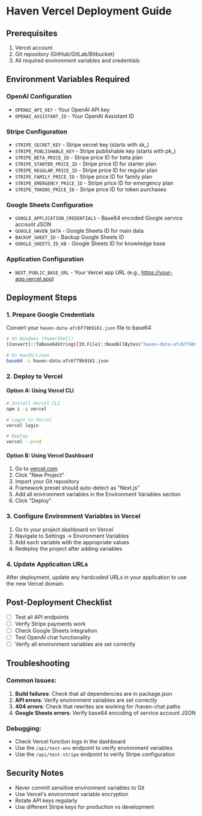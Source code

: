 # Haven Vercel Deployment Guide

## Prerequisites
1. Vercel account
2. Git repository (GitHub/GitLab/Bitbucket)
3. All required environment variables and credentials

## Environment Variables Required

### OpenAI Configuration
- `OPENAI_API_KEY` - Your OpenAI API key
- `OPENAI_ASSISTANT_ID` - Your OpenAI Assistant ID

### Stripe Configuration
- `STRIPE_SECRET_KEY` - Stripe secret key (starts with sk_)
- `STRIPE_PUBLISHABLE_KEY` - Stripe publishable key (starts with pk_)
- `STRIPE_BETA_PRICE_ID` - Stripe price ID for beta plan
- `STRIPE_STARTER_PRICE_ID` - Stripe price ID for starter plan
- `STRIPE_REGULAR_PRICE_ID` - Stripe price ID for regular plan
- `STRIPE_FAMILY_PRICE_ID` - Stripe price ID for family plan
- `STRIPE_EMERGENCY_PRICE_ID` - Stripe price ID for emergency plan
- `STRIPE_TOKENS_PRICE_ID` - Stripe price ID for token purchases

### Google Sheets Configuration
- `GOOGLE_APPLICATION_CREDENTIALS` - Base64 encoded Google service account JSON
- `GOOGLE_HAVEN_DATA` - Google Sheets ID for main data
- `BACKUP_SHEET_ID` - Backup Google Sheets ID
- `GOOGLE_SHEETS_ID_KB` - Google Sheets ID for knowledge base

### Application Configuration
- `NEXT_PUBLIC_BASE_URL` - Your Vercel app URL (e.g., https://your-app.vercel.app)

## Deployment Steps

### 1. Prepare Google Credentials
Convert your `haven-data-afc6f79b9161.json` file to base64:
```bash
# On Windows (PowerShell)
[Convert]::ToBase64String([IO.File]::ReadAllBytes("haven-data-afc6f79b9161.json"))

# On macOS/Linux
base64 -i haven-data-afc6f79b9161.json
```

### 2. Deploy to Vercel

#### Option A: Using Vercel CLI
```bash
# Install Vercel CLI
npm i -g vercel

# Login to Vercel
vercel login

# Deploy
vercel --prod
```

#### Option B: Using Vercel Dashboard
1. Go to [vercel.com](https://vercel.com)
2. Click "New Project"
3. Import your Git repository
4. Framework preset should auto-detect as "Next.js"
5. Add all environment variables in the Environment Variables section
6. Click "Deploy"

### 3. Configure Environment Variables in Vercel
1. Go to your project dashboard on Vercel
2. Navigate to Settings → Environment Variables
3. Add each variable with the appropriate values
4. Redeploy the project after adding variables

### 4. Update Application URLs
After deployment, update any hardcoded URLs in your application to use the new Vercel domain.

## Post-Deployment Checklist
- [ ] Test all API endpoints
- [ ] Verify Stripe payments work
- [ ] Check Google Sheets integration
- [ ] Test OpenAI chat functionality
- [ ] Verify all environment variables are set correctly

## Troubleshooting

### Common Issues:
1. **Build failures**: Check that all dependencies are in package.json
2. **API errors**: Verify environment variables are set correctly
3. **404 errors**: Check that rewrites are working for /haven-chat paths
4. **Google Sheets errors**: Verify base64 encoding of service account JSON

### Debugging:
- Check Vercel function logs in the dashboard
- Use the `/api/test-env` endpoint to verify environment variables
- Use the `/api/test-stripe` endpoint to verify Stripe configuration

## Security Notes
- Never commit sensitive environment variables to Git
- Use Vercel's environment variable encryption
- Rotate API keys regularly
- Use different Stripe keys for production vs development

